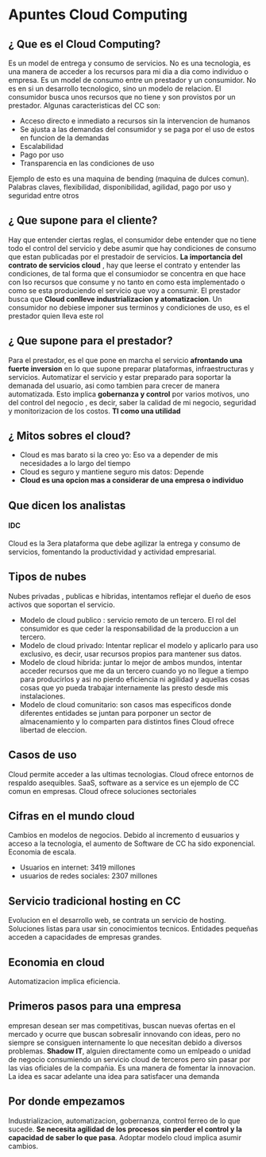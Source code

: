 # Apuntes Cloud Computing

## ¿ Que es el Cloud Computing?

Es un model de entrega y consumo de servicios. No es una tecnologia, es una manera de acceder a los recursos para mi dia a dia como individuo o empresa. Es un model de consumo entre un prestador y un consumidor. No es en si un desarrollo tecnologico, sino un modelo de relacion. El consumidor busca unos recursos que no tiene y son provistos por un prestador. Algunas caracteristicas del CC son:

 - Acceso directo e inmediato a recursos sin la intervencion de humanos
 - Se ajusta a las demandas del consumidor y se paga por el uso de estos en funcion de la demandas
 - Escalabilidad
 - Pago por uso
 - Transparencia en las condiciones de uso

 Ejemplo de esto es una maquina de bending (maquina de dulces comun). Palabras claves, flexibilidad, disponibilidad, agilidad, pago por uso y seguridad entre otros

## ¿ Que supone para el cliente?

Hay que entender ciertas reglas, el consumidor debe entender que no tiene todo el control del servicio y debe asumir que hay condiciones de consumo que estan publicadas por el prestadoir de servicios. **La importancia del contrato de servicios cloud** , hay que leerse el contrato y entender las condiciones, de tal forma que el consumiodor se concentra en que hace con lso recursos que consume y no tanto en como esta implementado o como se esta produciendo el servicio que voy a consumir.
El prestador busca que **Cloud conlleve industrializacion y atomatizacion**. Un consumidor no debiese imponer sus terminos y condiciones de uso, es el prestador quien lleva este rol

## ¿ Que supone para el prestador?

Para el prestador, es el que pone en marcha el servicio **afrontando una fuerte inversion** en lo que supone preparar plataformas, infraestructuras y servicios. Automatizar el servicio y estar preparado para soportar la demanada del usuario, asi como tambien para crecer de manera automatizada. Esto implica **gobernanza y control** por varios motivos, uno del control del negocio , es decir, saber la calidad de mi negocio, seguridad y monitorizacion de los costos. **TI como una utilidad**

## ¿ Mitos sobres el cloud?

- Cloud es mas barato si la creo yo: Eso va a depender de mis necesidades a lo largo del tiempo
- Cloud es seguro y mantiene seguro mis datos: Depende
- **Cloud es una opcion mas a considerar de una empresa o individuo**

## Que dicen los analistas

#### IDC

Cloud es la 3era plataforma que debe agilizar la entrega y consumo de servicios, fomentando la productividad y actividad empresarial.

## Tipos de nubes

Nubes privadas , publicas e hibridas, intentamos reflejar el dueño de esos activos que soportan el servicio.
- Modelo de cloud publico : servicio remoto de un tercero. El rol del consumidor es que ceder la responsabilidad de la produccion a un tercero.
- Modelo de cloud privado: Intentar replicar el modelo y aplicarlo para uso exclusivo, es decir, usar recursos propios para mantener sus datos.
- Modelo de cloud hibrida: juntar lo mejor de ambos mundos, intentar acceder recursos que me da un tercero cuando yo no llegue a tiempo para producirlos y asi no pierdo eficiencia ni agilidad y aquellas cosas cosas que yo pueda trabajar internamente las presto desde mis instalaciones.
- Modelo de cloud comunitario: son casos mas especificos donde diferentes entidades se juntan para porponer un sector de almacenamiento y lo comparten para distintos fines
Cloud ofrece libertad de eleccion.

## Casos de uso

Cloud permite acceder a las ultimas tecnologias. Cloud ofrece entornos de respaldo asequibles. SaaS, software as a service es un ejemplo de CC comun en empresas. Cloud ofrece soluciones sectoriales

## Cifras en el mundo cloud

Cambios en modelos de negocios. Debido al incremento d eusuarios y acceso a la tecnologia, el aumento de Software de CC ha sido exponencial. Economia de escala.
- Usuarios en internet: 3419 millones
- usuarios de redes sociales: 2307 millones

## Servicio tradicional hosting en CC

Evolucion en el desarrollo web, se contrata un servicio de hosting. Soluciones listas para usar sin conocimientos tecnicos. Entidades pequeñas acceden a capacidades de empresas grandes.

## Economia en cloud

Automatizacion implica eficiencia.

## Primeros pasos para una empresa

empresan desean ser mas competitivas, buscan nuevas ofertas en el mercado y ocurre que buscan sobresalir innovando con ideas, pero no siempre se consiguen internamente lo que necesitan debido a diversos problemas. **Shadow IT**, alguien directamente como un emlpeado o unidad de negocio consumiendo un servicio cloud de terceros pero sin pasar por las vias oficiales de la compañia. Es una manera de fomentar la innovacion. La idea es sacar adelante una idea para satisfacer una demanda

## Por donde empezamos

Industrializacion, automatizacion, gobernanza, control ferreo de lo que sucede. **Se necesita agilidad de los procesos sin perder el control y la capacidad de saber lo que pasa**. Adoptar modelo cloud implica asumir cambios.
